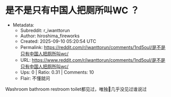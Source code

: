 # 是不是只有中国人把厕所叫WC ？

- Metadata:
  - Subreddit: r_iwanttorun
  - Author: hiroshima_fireworks
  - Created: 2025-09-10 05:20:54 UTC
  - Permalink: https://reddit.com/r/iwanttorun/comments/1nd5oul/是不是只有中国人把厕所叫wc/
  - URL: https://www.reddit.com/r/iwanttorun/comments/1nd5oul/是不是只有中国人把厕所叫wc/
  - Ups: 0 | Ratio: 0.31 | Comments: 10
  - Flair: 不懂就问


Washroom bathroom restroom toilet都见过，唯独🚾几乎没见过谁说过

